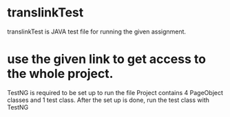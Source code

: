 # translinkTest
translinkTest is JAVA test file for running the given assignment.
# use the given link to get access to the whole project.
TestNG is required to be set up to run the file
Project contains 4 PageObject classes and 1 test class.
After the set up is done, run the test class with TestNG
